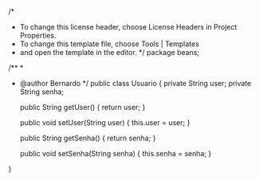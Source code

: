 /*
 * To change this license header, choose License Headers in Project Properties.
 * To change this template file, choose Tools | Templates
 * and open the template in the editor.
 */
package beans;

/**
 *
 * @author Bernardo
 */
public class Usuario {
    private String user;
    private String senha;

    public String getUser() {
        return user;
    }

    public void setUser(String user) {
        this.user = user;
    }

   
    
    public String getSenha() {
        return senha;
    }

    public void setSenha(String senha) {
        this.senha = senha;
    }
    
    
    
}
